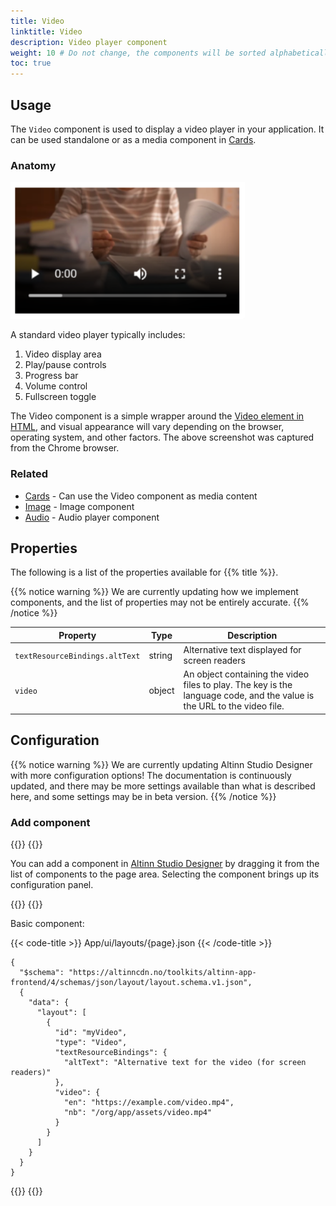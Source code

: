 ```yaml
---
title: Video
linktitle: Video
description: Video player component
weight: 10 # Do not change, the components will be sorted alphabetically
toc: true
---
```


## Usage

The `Video` component is used to display a video player in your application. It can be used standalone or as a media
component in [Cards](../cards).

### Anatomy

![Video-component](./video-component.png)

A standard video player typically includes:

1. Video display area
2. Play/pause controls
3. Progress bar
4. Volume control
5. Fullscreen toggle

The Video component is a simple wrapper around the [Video element in HTML](https://developer.mozilla.org/en-US/docs/Web/HTML/Element/video),
and visual appearance will vary depending on the browser, operating system, and other factors.
The above screenshot was captured from the Chrome browser.

### Related

- [Cards](../cards) - Can use the Video component as media content
- [Image](../image) - Image component
- [Audio](../audio) - Audio player component

## Properties

The following is a list of the properties available for {{% title %}}.

{{% notice warning %}}
We are currently updating how we implement components, and the list of properties may not be entirely accurate.
{{% /notice %}}

| **Property**                   | **Type** | **Description**                                                                                                         |
|--------------------------------|----------|-------------------------------------------------------------------------------------------------------------------------|
| `textResourceBindings.altText` | string   | Alternative text displayed for screen readers                                                                           |
| `video`                        | object   | An object containing the video files to play. The key is the language code, and the value is the URL to the video file. |

## Configuration

{{% notice warning %}}
We are currently updating Altinn Studio Designer with more configuration options!
The documentation is continuously updated, and there may be more settings available than what is described here, and
some settings may be in beta version.
{{% /notice %}}

### Add component

{{<content-version-selector classes="border-box">}}
{{<content-version-container version-label="Altinn Studio Designer">}}

You can add a component in [Altinn Studio Designer](/altinn-studio/getting-started/) by dragging it from the list of
components to the page area.
Selecting the component brings up its configuration panel.

{{</content-version-container>}}
{{<content-version-container version-label="Code">}}

Basic component:

{{< code-title >}}
App/ui/layouts/{page}.json
{{< /code-title >}}

```json{hl_lines="6-"}
{
  "$schema": "https://altinncdn.no/toolkits/altinn-app-frontend/4/schemas/json/layout/layout.schema.v1.json",
  {
    "data": {
      "layout": [
        {
          "id": "myVideo",
          "type": "Video",
          "textResourceBindings": {
            "altText": "Alternative text for the video (for screen readers)"
          },
          "video": {
            "en": "https://example.com/video.mp4",
            "nb": "/org/app/assets/video.mp4"
          }
        }
      ]
    }
  }
}
```

{{</content-version-container>}}
{{</content-version-selector>}}

